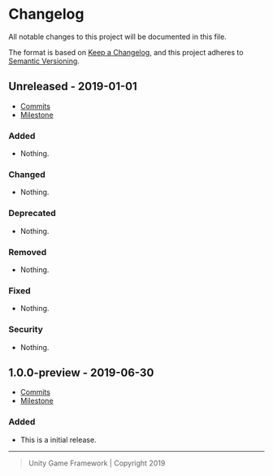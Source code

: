 # Changelog
All notable changes to this project will be documented in this file.

The format is based on [Keep a Changelog](https://keepachangelog.com/en/1.0.0/),
and this project adheres to [Semantic Versioning](https://semver.org/spec/v2.0.0.html).

## Unreleased - 2019-01-01
- [Commits](https://github.com/unity-game-framework/ugf-data/compare/0.0.0...0.0.0)
- [Milestone](https://github.com/unity-game-framework/ugf-data/milestone/0?closed=1)

### Added
- Nothing.

### Changed
- Nothing.

### Deprecated
- Nothing.

### Removed
- Nothing.

### Fixed
- Nothing.

### Security
- Nothing.

## 1.0.0-preview - 2019-06-30
- [Commits](https://github.com/unity-game-framework/ugf-data/compare/ddfe50a...1.0.0-preview)
- [Milestone](https://github.com/unity-game-framework/ugf-data/milestone/1?closed=1)

### Added
- This is a initial release.

---
> Unity Game Framework | Copyright 2019
